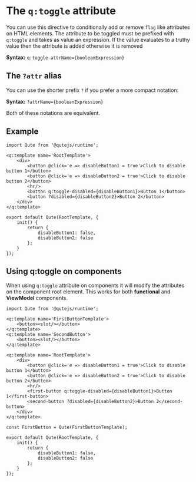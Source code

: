 # The `q:toggle` attribute

You can use this directive to conditionally add or remove `flag` like attributes on HTML elements. The attribute to be toggled must be prefixed with `q:toggle` and takes as value an expression. If the value evaluates to a truthy value then the attribute is added otherwise it is removed

**Syntax:** `q:toggle-attrName={booleanExpression}`

## The `?attr` alias

You can use the shorter prefix `?` if you prefer a more compact notation:

**Syntax:** `?attrName={booleanExpression}`

Both of these notations are equivalent.

## Example

```jsq
import Qute from '@qutejs/runtime';

<q:template name='RootTemplate'>
	<div>
		<button @click='e => disableButton1 = true'>Click to disable button 1</button>
		<button @click='e => disableButton2 = true'>Click to disable button 2</button>
		<hr/>
		<button q:toggle-disabled={disableButton1}>Button 1</button>
		<button ?disabled={disableButton2}>Button 2</button>
	</div>
</q:template>

export default Qute(RootTemplate, {
	init() {
		return {
			disableButton1: false,
			disableButton2: false
		};
	}
});
```

## Using q:toggle on components

When using `q:toggle` attribute on components it will modify the attributes on the component root element. This works for both **functional** and **ViewModel** components.

```jsq
import Qute from '@qutejs/runtime';

<q:template name='FirstButtonTemplate'>
	<button><slot/></button>
</q:template>
<q:template name='SecondButton'>
	<button><slot/></button>
</q:template>

<q:template name='RootTemplate'>
	<div>
		<button @click='e => disableButton1 = true'>Click to disable button 1</button>
		<button @click='e => disableButton2 = true'>Click to disable button 2</button>
		<hr/>
		<first-button q:toggle-disabled={disableButton1}>Button 1</first-button>
		<second-button ?disabled={disableButton2}>Button 2</second-button>
	</div>
</q:template>

const FirstButton = Qute(FirstButtonTemplate);

export default Qute(RootTemplate, {
	init() {
		return {
			disableButton1: false,
			disableButton2: false
		};
	}
});
```
